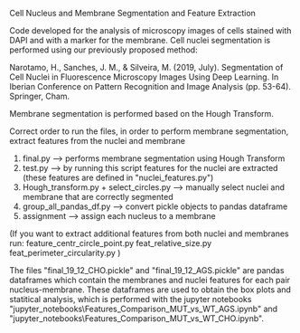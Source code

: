 Cell Nucleus and Membrane Segmentation and Feature Extraction


Code developed for the analysis of microscopy images of cells stained with DAPI and with a marker for the membrane.
Cell nuclei segmentation is performed using our previously proposed method: 

Narotamo, H., Sanches, J. M., & Silveira, M. (2019, July). Segmentation of Cell Nuclei in Fluorescence Microscopy Images Using Deep Learning. In Iberian Conference on Pattern Recognition and Image Analysis (pp. 53-64). Springer, Cham.

Membrane segmentation is performed based on the Hough Transform.


Correct order to run the files, in order to perform membrane segmentation, extract features from the nuclei and membrane

1) final.py --> performs membrane segmentation using Hough Transform
2) test.py --> by running this script features for the nuclei are extracted (these features are defined in "nuclei_features.py")
3) Hough_transform.py + select_circles.py --> manually select nuclei and membrane that are correctly segmented
4) group_all_pandas_df.py --> convert pickle objects to pandas dataframe
5) assignment --> assign each nucleus to a membrane

(If you want to extract additional features from both nuclei and membranes run:
feature_centr_circle_point.py
feat_relative_size.py
feat_perimeter_circularity.py
)

The files "final_19_12_CHO.pickle" and "final_19_12_AGS.pickle" are pandas dataframes which contain the membranes and nuclei features for each pair nucleus-membrane. These dataframes are used to obtain the box plots and statitical analysis, which is performed with the jupyter notebooks "jupyter_notebooks\Features_Comparison_MUT_vs_WT_AGS.ipynb" and "jupyter_notebooks\Features_Comparison_MUT_vs_WT_CHO.ipynb".
